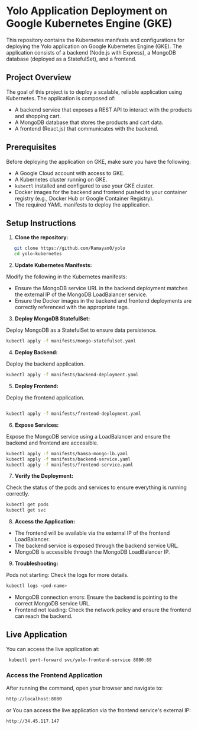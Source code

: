 # Yolo Application Deployment on Google Kubernetes Engine (GKE)

This repository contains the Kubernetes manifests and configurations for deploying the Yolo application on Google Kubernetes Engine (GKE). The application consists of a backend (Node.js with Express), a MongoDB database (deployed as a StatefulSet), and a frontend.

## Project Overview

The goal of this project is to deploy a scalable, reliable application using Kubernetes. The application is composed of:
- A backend service that exposes a REST API to interact with the products and shopping cart.
- A MongoDB database that stores the products and cart data.
- A frontend (React.js) that communicates with the backend.

## Prerequisites

Before deploying the application on GKE, make sure you have the following:
- A Google Cloud account with access to GKE.
- A Kubernetes cluster running on GKE.
- `kubectl` installed and configured to use your GKE cluster.
- Docker images for the backend and frontend pushed to your container registry (e.g., Docker Hub or Google Container Registry).
- The required YAML manifests to deploy the application.

## Setup Instructions

1. **Clone the repository:**

```bash
   git clone https://github.com/Ramayan0/yolo
   cd yolo-kubernetes
```
2. **Update Kubernetes Manifests:**

Modify the following in the Kubernetes manifests:

- Ensure the MongoDB service URL in the backend deployment matches the external IP of the MongoDB LoadBalancer service.
- Ensure the Docker images in the backend and frontend deployments are correctly referenced with the appropriate tags.

3. **Deploy MongoDB StatefulSet:**

Deploy MongoDB as a StatefulSet to ensure data persistence.

```bash
kubectl apply -f manifests/mongo-statefulset.yaml
```

4. **Deploy Backend:**

Deploy the backend application.

```bash
kubectl apply -f manifests/backend-deployment.yaml
```
5. **Deploy Frontend:**

Deploy the frontend application.

```bash

kubectl apply -f manifests/frontend-deployment.yaml
```

6. **Expose Services:**

Expose the MongoDB service using a LoadBalancer and ensure the backend and frontend are accessible.

```bash
kubectl apply -f manifests/hamsa-mongo-lb.yaml
kubectl apply -f manifests/backend-service.yaml
kubectl apply -f manifests/frontend-service.yaml
```

7. **Verify the Deployment:**

Check the status of the pods and services to ensure everything is running correctly.

```bash
kubectl get pods
kubectl get svc
```

8. **Access the Application:**

- The frontend will be available via the external IP of the frontend LoadBalancer.
- The backend service is exposed through the backend service URL.
- MongoDB is accessible through the MongoDB LoadBalancer IP.

9. **Troubleshooting:**

Pods not starting: Check the logs for more details.

```bash
kubectl logs <pod-name>
```
- MongoDB connection errors: Ensure the backend is pointing to the correct MongoDB service URL.
- Frontend not loading: Check the network policy and ensure the frontend can reach the backend.
## Live Application

You can access the live application at:

```bash
 kubectl port-forward svc/yolo-frontend-service 8080:80
 ```

### Access the Frontend Application
After running the command, open your browser and navigate to:

```bash
http://localhost:8080
```
or 
You can access the live application via the frontend service's external IP:

```bash
http://34.45.117.147
```
